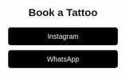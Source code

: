 

 
 
<html lang="en">
<head>
    <meta charset="UTF-8">
    <meta name="viewport" content="width=device-width, initial-scale=1.0">
    <title>Book a Tattoo</title>
    <style>
        body { text-align: center; font-family: Arial, sans-serif; }
        .btn { display: block; width: 200px; margin: 10px auto; padding: 10px; 
               background: black; color: white; text-decoration: none; border-radius: 5px; }
    </style>
</head>
<body>
    <h2>Book a Tattoo</h2>
    <a class="btn" href="https://instagram.com/YOUR_INSTAGRAM" target="_blank">Instagram</a>
    <a class="btn" href="https://wa.me/YOUR_PHONE_NUMBER" target="_blank">WhatsApp</a>
</body>
</html>